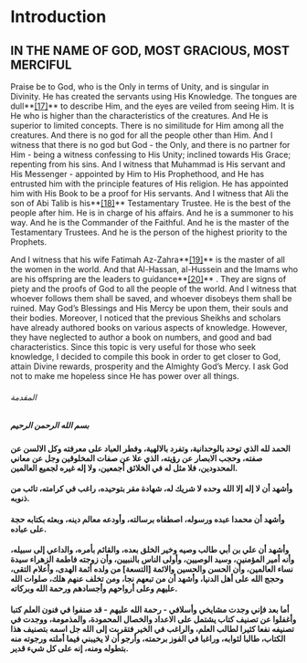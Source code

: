 Introduction
============

IN THE NAME OF GOD, MOST GRACIOUS, MOST MERCIFUL
------------------------------------------------

Praise be to God, who is the Only in terms of Unity, and is singular in
Divinity. He has created the servants using His Knowledge. The tongues
are dull**[[17]](footnotes_1.htm#b0017)** to describe Him, and the eyes
are veiled from seeing Him. It is He who is higher than the
characteristics of the creatures. And He is superior to limited
concepts. There is no similitude for Him among all the creatures. And
there is no god for all the people other than Him. And I witness that
there is no god but God - the Only, and there is no partner for Him -
being a witness confessing to His Unity; inclined towards His Grace;
repenting from his sins. And I witness that Muhammad is His servant and
His Messenger - appointed by Him to His Prophethood, and He has
entrusted him with the principle features of His religion. He has
appointed him with His Book to be a proof for His servants. And I
witness that Ali the son of Abi Talib is
his**[[18]](footnotes_1.htm#b0018)** Testamentary Trustee. He is the
best of the people after him. He is in charge of his affairs. And he is
a summoner to his way. And he is the Commander of the Faithful. And he
is the master of the Testamentary Trustees. And he is the person of the
highest priority to the Prophets.

And I witness that his wife Fatimah
Az-Zahra**[[19]](footnotes_1.htm#b0019)** is the master of all the women
in the world. And that Al-Hassan, al-Hussein and the Imams who are his
offspring are the leaders to guidance**[[20]](footnotes_1.htm#b0020)** .
They are signs of piety and the proofs of God to all the people of the
world. And I witness that whoever follows them shall be saved, and
whoever disobeys them shall be ruined. May God’s Blessings and His Mercy
be upon them, their souls and their bodies. Moreover, I noticed that the
previous Sheikhs and scholars have already authored books on various
aspects of knowledge. However, they have neglected to author a book on
numbers, and good and bad characteristics. Since this topic is very
useful for those who seek knowledge, I decided to compile this book in
order to get closer to God, attain Divine rewards, prosperity and the
Almighty God’s Mercy. I ask God not to make me hopeless since He has
power over all things.

###### المقدمة

##### بسم الله الرحمن الرحيم

#### الحمد لله الذي توحد بالوحدانية، وتفرد بالالهية، وفطر العباد على معرفته وكل الالسن عن صفته، وحجب الابصار عن رؤيته، الذي علا عن صفات المخلوقين وجل عن معاني المحدودين، فلا مثل له في الخلائق أجمعين، ولا إله غيره لجميع العالمين.

#### وأشهد أن لا إله إلا الله وحده لا شريك له، شهادة مقر بتوحيده، راغب في كرامته، تائب من ذنوبه.

#### وأشهد أن محمدا عبده ورسوله، اصطفاه برسالته، وأودعه معالم دينه، وبعثه بكتابه حجة على عباده.

#### وأشهد أن علي بن أبي طالب وصيه وخير الخلق بعده، والقائم بأمره، والداعي إلى سبيله، وأنه أمير المؤمنين، وسيد الوصيين، وأولى الناس بالنبيين، وأن زوجته فاطمة الزهراء سيدة نساء العالمين، وأن الحسن والحسين والائمة [التسعة] من ولده أئمة الهدى، وأعلام التقى، وحجج الله على أهل الدنيا، وأشهد أن من تبعهم نجا، ومن تخلف عنهم هلك، صلوات الله عليهم وعلى أرواحهم وأجسادهم ورحمة الله وبركاته.

#### أما بعد فإني وجدت مشايخي وأسلافي - رحمة الله عليهم - قد صنفوا في فنون العلم كتبا وأغفلوا عن تصنيف كتاب يشتمل على الاعداد والخصال المحمودة، والمذمومة، ووجدت في تصنيفه نفعا كثيرا لطالب العلم، والراغب في الخير فتقربت إلى الله جل اسمه بتصنيف هذا الكتاب، طالبا لثوابه، وراغبا في الفوز برحمته، وأرجو أن لا يخيبني فيما أملته ورجوته منه بتطوله ومنه، إنه على كل شيء قدير.
